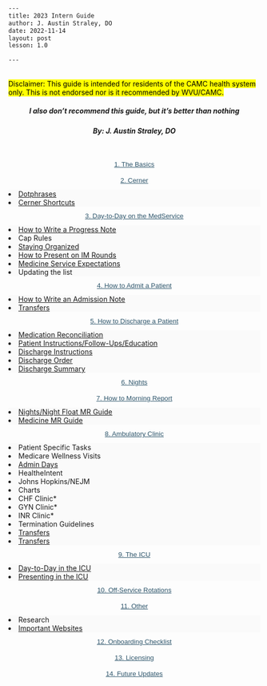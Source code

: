 ```yaml
---
title: 2023 Intern Guide
author: J. Austin Straley, DO
date: 2022-11-14
layout: post
lesson: 1.0

---
```


<html>
<head>
<style>
    ul li button.accordion-button.collapsed, ul li button.accordion-button.collapsed, ul li .accordion-button {
      padding: 2px 0px 2px 15px !important;
      font-size: 14px !important;
      font-weight: 500 !important;
    }
    .book-summary ul.summary li a{
      padding: 4px 0px 4px 15px !important;
    }
    .book .book-body .page-wrapper .page-inner section.normal a{
      color: var(--dark-element);
    }
    .book .book-body .page-wrapper .page-inner section.normal a:hover {
      color: var(--light-element-links);
    }
    .accordion-item{
      background: var(--dark-background-panel);
    }
    .accordion-body{
      background:#fafafa;
    }
    span, span a{
      color: var(--light-element) !important;
    }
    span a:hover{
      color: var(--light-element-links) !important;
    }
    button.accordion-button{
      background: var(--light-element-highlight) !important;
    }
    .accordion-header{
      background: var(--light-element-highlight) !important;
    }
    .accordion-button {
      border: none;
      color: #fafafa;
      background-color: var(--light-element-highlight);
    }
    .color-theme-2 .accordion-button {
      border: none;
      color: #fafafa;
      background-color: var(--dark-element-highlight);
    }
    .book.color-theme-2 .book-body .page-wrapper .page-inner section.normal a{
      color: var(--dark-element);
    }
    .book.color-theme-2 .book-body .page-wrapper .page-inner section.normal a:hover {
      color: var(--dark-element-links);
    }
    .color-theme-2 .accordion-body{
      background: var(--dark-background-body);
    }
    .color-theme-2 button.accordion-button{
      background: var(--dark-element-highlight) !important;
    }
    .color-theme-2 .accordion-header{
      background: var(--dark-element-highlight) !important;
    }
    .color-theme-2 .accordion-button {
      color: black;
      background-color: var(--dark-element-highlight);
    }
    .color-theme-2 span, .color-theme-2 span a{
      color: var(--dark-element) !important;
    }
    .color-theme-2 span a:hover{
      color: var(--dark-element-links) !important;
    }
    h2 {
        font-size: 75%;
        line-height: 1;
        margin: 5px !important;
        padding: 5px !important;
        text-align: center;
        background-color: #f5f5f2;}
        h2 a:link {color: #2c546a;}
        h2 a:hover, h2 a:visited:hover {color: #c4a35a;} /*potters clay*/
        h2 a:visited {color: #d28964;} /*potters clay*/
        a:link {color: #2c546a;} /*potters clay*/
        a:visited {color: #d28964;} /*potters clay*/
        a:hover {color: #c4a35a;} /*potters clay*/
        h5 {
            text-align: center;
        }
</style>
</head>
<body>
<div>
<br>
    <mark>Disclaimer: This guide is intended for residents of the CAMC health system only. This is not endorsed nor is it recommended by WVU/CAMC.</mark>
    <h5><i><strong>I also don’t recommend this guide, but it’s better than nothing</strong></i></h5>
    <h5>By: J. Austin Straley, DO</h5><br>
    </div>
<div class="accordion" id="accordionPanelsStayOpenExample">
  <div class="accordion-item">
    <h2 class="accordion-header" id="panelsStayOpen-headingOne">
       <button class="accordion-button collapsed" type="button" data-bs-toggle="collapse" data-bs-target="#panelsStayOpen-collapseOne" aria-expanded="false" aria-controls="panelsStayOpen-collapseOne">
        <a href="/feed/internguidepages/1.1-basics/">1. The Basics</a>
      </button>
    </h2>
    <div id="panelsStayOpen-collapseOne" class="accordion-collapse collapse" aria-labelledby="panelsStayOpen-headingOne">
      <div class="accordion-body">
      </div>
    </div>
  </div>
  <div class="accordion-item">
    <h2 class="accordion-header" id="panelsStayOpen-headingTwo">
      <button class="accordion-button collapsed" type="button" data-bs-toggle="collapse" data-bs-target="#panelsStayOpen-collapseTwo" aria-expanded="false" aria-controls="panelsStayOpen-collapseTwo">
        <a href="/feed/internguidepages/1.2-cerner/">2. Cerner</a>
      </button>
    </h2>
    <div id="panelsStayOpen-collapseTwo" class="accordion-collapse collapse" aria-labelledby="panelsStayOpen-headingTwo">
      <div class="accordion-body">
        <li><span><a href="/feed/internguidepages/1.2.1-dotphrases">Dotphrases</a></span></li>
        <li><span><a href="/feed/internguidepages/1.2.2-cerner-shortcuts">Cerner Shortcuts</a></span></li>
      </div>
    </div>
  </div>
  <div class="accordion-item">
    <h2 class="accordion-header" id="panelsStayOpen-headingThree">
      <button class="accordion-button collapsed" type="button" data-bs-toggle="collapse" data-bs-target="#panelsStayOpen-collapseThree" aria-expanded="false" aria-controls="panelsStayOpen-collapseThree">
        <a href="/feed/internguidepages/1.3-day-to-day-on-medservice/">3. Day-to-Day on the MedService</a>
      </button>
    </h2>
    <div id="panelsStayOpen-collapseThree" class="accordion-collapse collapse" aria-labelledby="panelsStayOpen-headingThree">
      <div class="accordion-body">
        <li><span><a href="/feed/internguidepages/1.3.1-how-to-progress-note">How to Write a Progress Note</a></span></li>
        <li><span>Cap Rules</span></li>
        <li><span><a href="/feed/internguidepages/1.3.3-staying-organized">Staying Organized</a></span></li>
        <li><span><a href="/feed/internguidepages/1.3.4-how-to-present">How to Present on IM Rounds</a></span></li>
        <li><span><a href="/feed/internguidepages/1.3.5-team-expectations">Medicine Service Expectations</a></span></li>
        <li><span>Updating the list</span></li>
      </div>
    </div>
  </div>
    <div class="accordion-item">
    <h2 class="accordion-header" id="panelsStayOpen-headingFour">
      <button class="accordion-button collapsed" type="button" data-bs-toggle="collapse" data-bs-target="#panelsStayOpen-collapseFour" aria-expanded="false" aria-controls="panelsStayOpen-collapseFour">
        <a href="/feed/internguidepages/1.4-how-to-admit/">4. How to Admit a Patient</a>
      </button>
    </h2>
    <div id="panelsStayOpen-collapseFour" class="accordion-collapse collapse" aria-labelledby="panelsStayOpen-headingFour">
      <div class="accordion-body">
        <li><span><a href="feed/internguidepages/1.4.1-how-to-write-admit-note">How to Write an Admission Note</a></span></li>
        <li><span><a href="feed/internguidepages/1.4.2-transfers.html">Transfers</a></span></li>
      </div>
    </div>
  </div>
    <div class="accordion-item">
    <h2 class="accordion-header" id="panelsStayOpen-headingFive">
      <button class="accordion-button collapsed" type="button" data-bs-toggle="collapse" data-bs-target="#panelsStayOpen-collapseFive" aria-expanded="false" aria-controls="panelsStayOpen-collapseFive">
        <a href="/feed/internguidepages/1.5-how-to-discharge/">5. How to Discharge a Patient</a>
      </button>
    </h2>
    <div id="panelsStayOpen-collapseFive" class="accordion-collapse collapse" aria-labelledby="panelsStayOpen-headingFive">
      <div class="accordion-body">
        <li><span><a href="feed/internguidepages/1.5.1-medrec.html">Medication Reconciliation</a></span></li>
        <li><span><a href="feed/internguidepages/1.5.2-patient-instructions.html">Patient Instructions/Follow-Ups/Education</a></span></li>
        <li><span><a href="feed/internguidepages/1.5.3-discharge-instructions.html">Discharge Instructions</a></span></li>
        <li><span><a href="feed/internguidepages/1.5.4-discharge-order.html">Discharge Order</a></span></li>
        <li><span><a href="feed/internguidepages/1.5.5-discharge-summary.html">Discharge Summary</a></span></li>
      </div>
    </div>
  </div>
    <div class="accordion-item">
    <h2 class="accordion-header" id="panelsStayOpen-headingSix">
      <button class="accordion-button collapsed" type="button" data-bs-toggle="collapse" data-bs-target="#panelsStayOpen-collapseSix" aria-expanded="false" aria-controls="panelsStayOpen-collapseSix">
        <a href="/feed/internguidepages/1.6-nights/">6. Nights</a>
      </button>
    </h2>
    <div id="panelsStayOpen-collapseSix" class="accordion-collapse collapse" aria-labelledby="panelsStayOpen-headingSix">
      <div class="accordion-body">
      </div>
    </div>
  </div>
    <div class="accordion-item">
    <h2 class="accordion-header" id="panelsStayOpen-headingSeven">
      <button class="accordion-button collapsed" type="button" data-bs-toggle="collapse" data-bs-target="#panelsStayOpen-collapseSeven" aria-expanded="false" aria-controls="panelsStayOpen-collapseSeven">
        <a href="/feed/internguidepages/1.7-how-to-morning-report">7. How to Morning Report</a>
      </button>
    </h2>
    <div id="panelsStayOpen-collapseSeven" class="accordion-collapse collapse" aria-labelledby="panelsStayOpen-headingSeven">
      <div class="accordion-body">
        <li><span><a href="feed/internguidepages/1.7.1-nights-mr-guide.html">Nights/Night Float MR Guide</a></span></li>
        <li><span><a href="eed/internguidepages/1.7.2-medicine-mr-guide.html">Medicine MR Guide</a></span></li>
      </div>
    </div>
  </div>
    <div class="accordion-item">
    <h2 class="accordion-header" id="panelsStayOpen-headingEight">
      <button class="accordion-button collapsed" type="button" data-bs-toggle="collapse" data-bs-target="#panelsStayOpen-collapseEight" aria-expanded="false" aria-controls="panelsStayOpen-collapseEight">
        <a href="/feed/internguidepages/1.8-ambulatory-clinic/">8. Ambulatory Clinic</a>
      </button>
    </h2>
    <div id="panelsStayOpen-collapseEight" class="accordion-collapse collapse" aria-labelledby="panelsStayOpen-headingEight">
      <div class="accordion-body">
        <li><span>Patient Specific Tasks</span></li>
        <li><span>Medicare Wellness Visits</span></li>
        <li><span><a href="feed/internguidepages/1.8.3-admin-days.html">Admin Days</a></span></li>
        <li><span>HealtheIntent</span></li>
        <li><span>Johns Hopkins/NEJM</span></li>
        <li><span>Charts</a></span></li>
        <li><span>CHF Clinic*</a></span></li>
        <li><span>GYN Clinic*</a></span></li>
        <li><span>INR Clinic*</a></span></li>
        <li><span>Termination Guidelines</span></li>
        <li><span><a href="feed/internguidepages/1.8.11-diabetic-foot-exam.html">Transfers</a></span></li>
        <li><span><a href="feed/internguidepages/1.8.12-cerner-help.html">Transfers</a></span></li>
      </div>
    </div>
  </div>
    <div class="accordion-item">
    <h2 class="accordion-header" id="panelsStayOpen-headingNine">
      <button class="accordion-button collapsed" type="button" data-bs-toggle="collapse" data-bs-target="#panelsStayOpen-collapseNine" aria-expanded="false" aria-controls="panelsStayOpen-collapseNine">
        <a href="/feed/internguidepages/1.9-the-icu/">9. The ICU</a>
      </button>
    </h2>
    <div id="panelsStayOpen-collapseNine" class="accordion-collapse collapse" aria-labelledby="panelsStayOpen-headingNine">
      <div class="accordion-body">
        <li><span><a href="feed/internguidepages/1.9.1-day-to-day-icu.html">Day-to-Day in the ICU</a></span></li>
        <li><span><a href="feed/internguidepages/1.9.2-icu-presentations.html">Presenting in the ICU</a></span></li>
      </div>
    </div>
  </div>
    <div class="accordion-item">
    <h2 class="accordion-header" id="panelsStayOpen-headingTen">
      <button class="accordion-button collapsed" type="button" data-bs-toggle="collapse" data-bs-target="#panelsStayOpen-collapseTen" aria-expanded="false" aria-controls="panelsStayOpen-collapseTen">
        <a href="/feed/internguidepages/1.10-offservice/">10. Off-Service Rotations</a>
      </button>
    </h2>
    <div id="panelsStayOpen-collapseTen" class="accordion-collapse collapse" aria-labelledby="panelsStayOpen-headingTen">
      <div class="accordion-body">
      </div>
    </div>
  </div>
    <div class="accordion-item">
    <h2 class="accordion-header" id="panelsStayOpen-headingEleven">
      <button class="accordion-button collapsed" type="button" data-bs-toggle="collapse" data-bs-target="#panelsStayOpen-collapseEleven" aria-expanded="false" aria-controls="panelsStayOpen-collapseEleven">
                <a href="/feed/internguidepages/1.11-other/">11. Other</a>
      </button>
    </h2>
    <div id="panelsStayOpen-collapseEleven" class="accordion-collapse collapse" aria-labelledby="panelsStayOpen-headingEleven">
      <div class="accordion-body">
        <li><span>Research</span></li>
        <li><span><a href="feed/internguidepages/1.11.3-important-websites.html">Important Websites</a></span></li>
      </div>
    </div>
  </div>
    <div class="accordion-item">
    <h2 class="accordion-header" id="panelsStayOpen-headingTwelve">
      <button class="accordion-button collapsed" type="button" data-bs-toggle="collapse" data-bs-target="#panelsStayOpen-collapseTwelve" aria-expanded="false" aria-controls="panelsStayOpen-collapseTwelve">
                <a href="/feed/internguidepages/1.12-onboarding-checklist/">12. Onboarding Checklist</a>
      </button>
    </h2>
    <div id="panelsStayOpen-collapseTwelve" class="accordion-collapse collapse" aria-labelledby="panelsStayOpen-headingTwelve">
      <div class="accordion-body">
      </div>
    </div>
  </div>
    <div class="accordion-item">
    <h2 class="accordion-header" id="panelsStayOpen-headingThirteen">
      <button class="accordion-button collapsed" type="button" data-bs-toggle="collapse" data-bs-target="#panelsStayOpen-collapseThirteen" aria-expanded="false" aria-controls="panelsStayOpen-collapseThirteen">
                <a href="/feed/internguidepages/1.13-licensing/">13. Licensing</a>
      </button>
    </h2>
    <div id="panelsStayOpen-collapseThirteen" class="accordion-collapse collapse" aria-labelledby="panelsStayOpen-headingThirteen">
      <div class="accordion-body">
      </div>
    </div>
  </div>
    <div class="accordion-item">
    <h2 class="accordion-header" id="panelsStayOpen-headingFourteen">
      <button class="accordion-button collapsed" type="button" data-bs-toggle="collapse" data-bs-target="#panelsStayOpen-collapseFourteen" aria-expanded="false" aria-controls="panelsStayOpen-collapseFourteen">
                <a href="/feed/internguidepages/1.14-future-updates/">14. Future Updates</a>
      </button>
    </h2>
    <div id="panelsStayOpen-collapseFourteen" class="accordion-collapse collapse" aria-labelledby="panelsStayOpen-headingFourteen">
      <div class="accordion-body">
      </div>
    </div>
  </div>
</div>
<footer style="background:transparent;">
<br>
<br>
<br>
</footer>
</body>
</html>